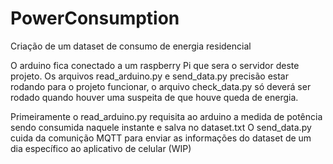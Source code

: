 # PowerConsumption
Criação de um dataset de consumo de energia residencial

O arduino fica conectado a um raspberry Pi que sera o servidor deste projeto. Os arquivos read_arduino.py e send_data.py precisão estar rodando para o projeto funcionar, o arquivo check_data.py só deverá ser rodado quando houver uma suspeita de que houve queda de energia.

Primeiramente o read_arduino.py requisita ao arduino a medida de potência sendo consumida naquele instante e salva no dataset.txt 
O send_data.py cuida da comunição MQTT para enviar as informações do dataset de um dia específico ao aplicativo de celular (WIP)
